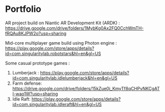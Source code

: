# Portfolio
AR project build on Niantic AR Development Kit (ARDK) : https://drive.google.com/drive/folders/1MybKg0Ax2FQ0CchWmTH-fRQAu8KJPW2o?usp=sharing

Mid-core multiplayer game build using Photon engine : https://play.google.com/store/apps/details?id=com.singularitylab.robotstars&hl=en&gl=US

Some casual prototype games : 
1. Lumberjack : https://play.google.com/store/apps/details?id=com.singularitylab.idlelumberjack&hl=en&gl=US
2. Farm defense: https://drive.google.com/drive/folders/15kZue0j_KmyTf8qCHPvNKCgATI-wao1W?usp=sharing
3. Idle Raft:  https://play.google.com/store/apps/details?id=com.singularitylab.idleraft&hl=en&gl=US
